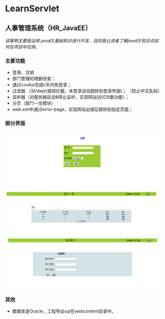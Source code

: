 # LearnServlet
## 人事管理系统（HR_JavaEE）

   *该案例主要是运用 javaEE基础知识进行开发，目的是让读者了解javaEE知识点如何在项目中应用。*
	
### 主要功能
 
 - 登录、注销
 - 部门管理的增删改查；
 - 通过cookie完成n天内免登录；
 - 过滤器
       （对/dept/路径拦截，未登录自动跳转到登录界面)；
	   （防止中文乱码）
 - 监听器（对服务器启动&停止监听，实现网站访问次数功能）；
 - 分页（部门一览模块）
 - web.xml中通过error-page，实现网站出错后跳转到指定页面；
 
 ### 部分界面
![登录][1] 

![部门一览][2]


![添加部门][3]
  
###   其他

 - 数据库是Oracle，工程导出sql在webcontent目录中。


  [1]: https://github.com/psp0001060/LearnServlet/blob/master/HR_JavaEE/readme/2017-10-16_141649.png
  [2]: https://github.com/psp0001060/LearnServlet/blob/master/HR_JavaEE/readme/2017-10-16_142726.png
  [3]: https://github.com/psp0001060/LearnServlet/blob/master/HR_JavaEE/readme/2017-10-16_141723.png
